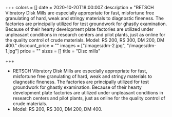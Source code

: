 +++
colors = []
date = 2020-10-20T18:00:00Z
description = "RETSCH Vibratory Disk Mills are especially appropriate for fast, misfortune free granulating of hard, weak and stringy materials to diagnostic fineness. The factories are principally utilized for test groundwork for ghastly examination. Because of their hearty development plate factories are utilized under unpleasant conditions in research centers and pilot plants, just as online for the quality control of crude materials. Model: RS 200, RS 300, DM 200, DM 400."
discount_price = ""
images = ["/images/dm-2.jpg", "/images/dm-1.jpg"]
price = ""
sizes = []
title = "Disc mills"

+++
* RETSCH Vibratory Disk Mills are especially appropriate for fast, misfortune free granulating of hard, weak and stringy materials to diagnostic fineness. The factories are principally utilized for test groundwork for ghastly examination. Because of their hearty development plate factories are utilized under unpleasant conditions in research centers and pilot plants, just as online for the quality control of crude materials.
* Model: RS 200, RS 300, DM 200, DM 400.